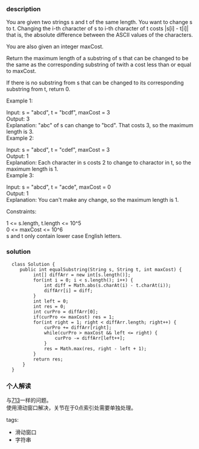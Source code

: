 ### description    
  You are given two strings s and t of the same length. You want to change s to t. Changing the i-th character of s to i-th character of t costs |s[i] - t[i]| that is, the absolute difference between the ASCII values of the characters.  
    
  You are also given an integer maxCost.  
    
  Return the maximum length of a substring of s that can be changed to be the same as the corresponding substring of twith a cost less than or equal to maxCost.  
    
  If there is no substring from s that can be changed to its corresponding substring from t, return 0.  
    
     
    
  Example 1:  
    
  Input: s = "abcd", t = "bcdf", maxCost = 3  
  Output: 3  
  Explanation: "abc" of s can change to "bcd". That costs 3, so the maximum length is 3.  
  Example 2:  
    
  Input: s = "abcd", t = "cdef", maxCost = 3  
  Output: 1  
  Explanation: Each character in s costs 2 to change to charactor in t, so the maximum length is 1.  
  Example 3:  
    
  Input: s = "abcd", t = "acde", maxCost = 0  
  Output: 1  
  Explanation: You can't make any change, so the maximum length is 1.  
     
    
  Constraints:  
    
  1 <= s.length, t.length <= 10^5  
  0 <= maxCost <= 10^6  
  s and t only contain lower case English letters.  
### solution    
```    
  class Solution {  
     public int equalSubstring(String s, String t, int maxCost) {  
          int[] diffArr = new int[s.length()];  
          for(int i = 0; i < s.length(); i++) {  
              int diff = Math.abs(s.charAt(i) - t.charAt(i));  
              diffArr[i] = diff;  
          }  
          int left = 0;  
          int res = 0;  
          int curPro = diffArr[0];  
          if(curPro <= maxCost) res = 1;  
          for(int right = 1; right < diffArr.length; right++) {  
              curPro += diffArr[right];  
              while(curPro > maxCost && left <= right) {  
                  curPro -= diffArr[left++];  
              }  
              res = Math.max(res, right - left + 1);  
          }  
          return res;  
      }  
  }  
```    
    
### 个人解读    
  与[713](713_Subarray%20Product%20Less%20Than%20K(Medium).md)一样的问题。  
  使用滑动窗口解决，关节在于0点索引处需要单独处理。  
    
tags:    
  -  滑动窗口  
  -  字符串  
